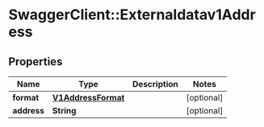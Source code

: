 # SwaggerClient::Externaldatav1Address

## Properties
Name | Type | Description | Notes
------------ | ------------- | ------------- | -------------
**format** | [**V1AddressFormat**](V1AddressFormat.md) |  | [optional] 
**address** | **String** |  | [optional] 

